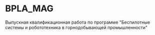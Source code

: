# BPLA_MAG
Выпускная квалификационная работа по программе "Беспилотные системы и робототехника в горнодобывающей промышленности"
